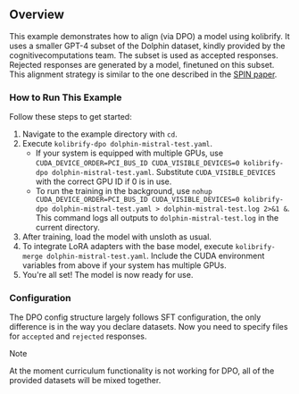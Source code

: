 ## Overview

This example demonstrates how to align (via DPO) a model using kolibrify. It uses a smaller GPT-4 subset of the Dolphin dataset, kindly provided by the cognitivecomputations team. The subset is used as accepted responses. Rejected responses are generated by a model, finetuned on this subset. This alignment strategy is similar to the one described in the [SPIN paper](https://arxiv.org/abs/2401.01335).

### How to Run This Example

Follow these steps to get started:

1. Navigate to the example directory with `cd`.
2. Execute `kolibrify-dpo dolphin-mistral-test.yaml`.
   - If your system is equipped with multiple GPUs, use `CUDA_DEVICE_ORDER=PCI_BUS_ID CUDA_VISIBLE_DEVICES=0 kolibrify-dpo dolphin-mistral-test.yaml`. Substitute `CUDA_VISIBLE_DEVICES` with the correct GPU ID if 0 is in use.
   - To run the training in the background, use `nohup CUDA_DEVICE_ORDER=PCI_BUS_ID CUDA_VISIBLE_DEVICES=0 kolibrify-dpo dolphin-mistral-test.yaml > dolphin-mistral-test.log 2>&1 &`. This command logs all outputs to `dolphin-mistral-test.log` in the current directory.
3. After training, load the model with unsloth as usual.
4. To integrate LoRA adapters with the base model, execute `kolibrify-merge dolphin-mistral-test.yaml`. Include the CUDA environment variables from above if your system has multiple GPUs.
5. You're all set! The model is now ready for use.

### Configuration

The DPO config structure largely follows SFT configuration, the only difference is in the way you declare datasets. Now you need to specify files for `accepted` and `rejected` responses.

> [!NOTE]
> At the moment curriculum functionality is not working for DPO, all of the provided datasets will be mixed together.
